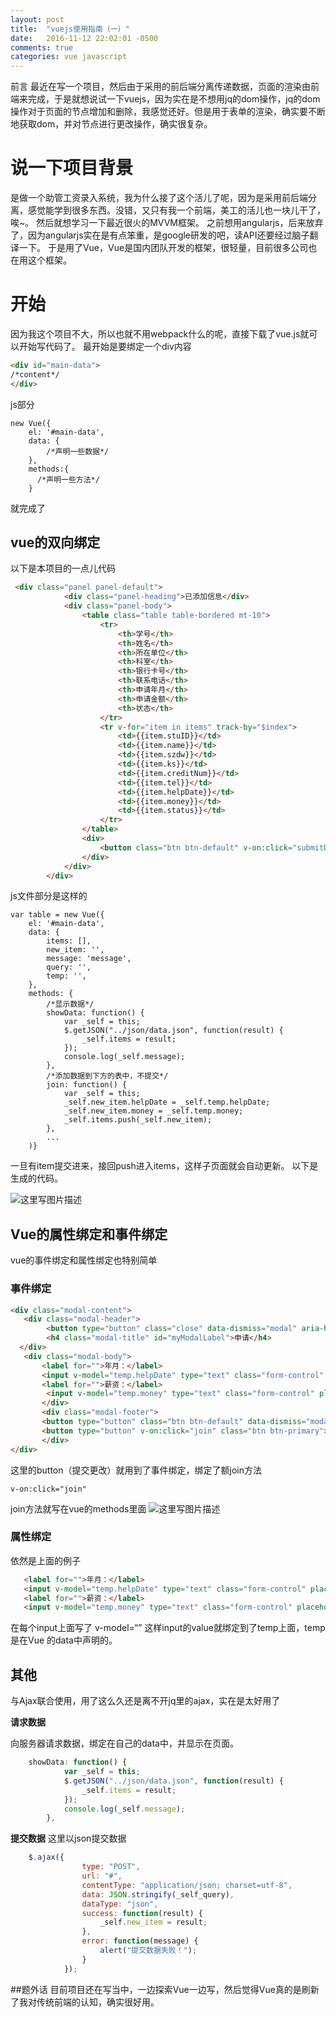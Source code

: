 ```yaml
---
layout: post
title:  "vuejs使用指南（一）"
date:   2016-11-12 22:02:01 -0500
comments: true
categories: vue javascript
---
```


前言
最近在写一个项目，然后由于采用的前后端分离传递数据，页面的渲染由前端来完成，于是就想说试一下vuejs，因为实在是不想用jq的dom操作，jq的dom操作对于页面的节点增加和删除，我感觉还好。但是用于表单的渲染，确实要不断地获取dom，并对节点进行更改操作，确实很复杂。

# 说一下项目背景
是做一个助管工资录入系统，我为什么接了这个活儿了呢，因为是采用前后端分离，感觉能学到很多东西。没错，又只有我一个前端，美工的活儿也一块儿干了，唉~。
然后就想学习一下最近很火的MVVM框架。
之前想用angularjs，后来放弃了，因为angularjs实在是有点笨重，是google研发的吧，读API还要经过脑子翻译一下。
于是用了Vue，Vue是国内团队开发的框架，很轻量，目前很多公司也在用这个框架。

# 开始
因为我这个项目不大，所以也就不用webpack什么的呢，直接下载了vue.js就可以开始写代码了。
最开始是要绑定一个div内容

```html
<div id="main-data">
/*content*/
</div>
```

js部分

```vue
new Vue({
    el: '#main-data',
    data: {
        /*声明一些数据*/
    },
    methods:{
      /*声明一些方法*/
    }

```

就完成了
## vue的双向绑定

以下是本项目的一点儿代码

```html
 <div class="panel panel-default">
            <div class="panel-heading">已添加信息</div>
            <div class="panel-body">
                <table class="table table-bordered mt-10">
                    <tr>
                        <th>学号</th>
                        <th>姓名</th>
                        <th>所在单位</th>
                        <th>科室</th>
                        <th>银行卡号</th>
                        <th>联系电话</th>
                        <th>申请年月</th>
                        <th>申请金额</th>
                        <th>状态</th>
                    </tr>
                    <tr v-for="item in items" track-by="$index">
                        <td>{{item.stuID}}</td>
                        <td>{{item.name}}</td>
                        <td>{{item.szdw}}</td>
                        <td>{{item.ks}}</td>
                        <td>{{item.creditNum}}</td>
                        <td>{{item.tel}}</td>
                        <td>{{item.helpDate}}</td>
                        <td>{{item.money}}</td>
                        <td>{{item.status}}</td>
                    </tr>
                </table>
                <div>
                    <button class="btn btn-default" v-on:click="submitData">提交</button>
                </div>
            </div>
        </div>
```

js文件部分是这样的

```
var table = new Vue({
    el: '#main-data',
    data: {
        items: [],
        new_item: '',
        message: 'message',
        query: '',
        temp: '',
    },
    methods: {
        /*显示数据*/
        showData: function() {
            var _self = this;
            $.getJSON("../json/data.json", function(result) {
                _self.items = result;
            });
            console.log(_self.message);
        },
        /*添加数据到下方的表中，不提交*/
        join: function() {
            var _self = this;
            _self.new_item.helpDate = _self.temp.helpDate;
            _self.new_item.money = _self.temp.money;
            _self.items.push(_self.new_item);
        },
        ...
    )}
```

一旦有item提交进来，接回push进入items，这样子页面就会自动更新。
以下是生成的代码。

![这里写图片描述](http://img.blog.csdn.net/20160928111028191)

## Vue的属性绑定和事件绑定

vue的事件绑定和属性绑定也特别简单

### 事件绑定

```html
<div class="modal-content">
   <div class="modal-header">
        <button type="button" class="close" data-dismiss="modal" aria-hidden="true">&times;</button>
        <h4 class="modal-title" id="myModalLabel">申请</h4>
  </div>
   <div class="modal-body">
       <label for="">年月：</label>
       <input v-model="temp.helpDate" type="text" class="form-control" placeholder="">
       <label for="">薪资：</label>
        <input v-model="temp.money" type="text" class="form-control" placeholder="">
       </div>
       <div class="modal-footer">
       <button type="button" class="btn btn-default" data-dismiss="modal">关闭</button>
       <button type="button" v-on:click="join" class="btn btn-primary">提交更改</button>
       </div>
</div>
```

这里的button（提交更改）就用到了事件绑定，绑定了额join方法

```
v-on:click="join"
```
join方法就写在vue的methods里面
![这里写图片描述](http://img.blog.csdn.net/20160928111700381)

### 属性绑定

依然是上面的例子

```html
   <label for="">年月：</label>
   <input v-model="temp.helpDate" type="text" class="form-control" placeholder="">
   <label for="">薪资：</label>
   <input v-model="temp.money" type="text" class="form-control" placeholder="">
```

在每个input上面写了 v-model=“”
这样input的value就绑定到了temp上面，temp是在Vue 的data中声明的。

## 其他
与Ajax联合使用，用了这么久还是离不开jq里的ajax，实在是太好用了

**请求数据**

向服务器请求数据，绑定在自己的data中，并显示在页面。

```javascript
    showData: function() {
            var _self = this;
            $.getJSON("../json/data.json", function(result) {
                _self.items = result;
            });
            console.log(_self.message);
        },
```

**提交数据**
这里以json提交数据

```javascript
    $.ajax({
                type: "POST",
                url: "#",
                contentType: "application/json; charset=utf-8",
                data: JSON.stringify(_self_query),
                dataType: "json",
                success: function(result) {
                    _self.new_item = result;
                },
                error: function(message) {
                    alert("提交数据失败！");
                }
            });
```

##题外话
目前项目还在写当中，一边探索Vue一边写，然后觉得Vue真的是刷新了我对传统前端的认知，确实很好用。